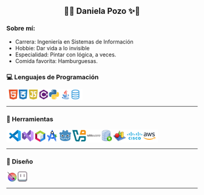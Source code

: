 <h2 align="center">🌸✨ Daniela Pozo ✨🌸</h2>

### Sobre mí:
<p align="left">
<ul>
  <li>Carrera: Ingeniería en Sistemas de Información</li>
  <li>Hobbie: Dar vida a lo invisible</li>
  <li>Especialidad: Pintar con lógica, a veces.</li>
  <li>Comida favorita: Hamburguesas.</li>
</ul>


### 💻 Lenguajes de Programación
<p align="left">
<img src="./lenguajes.png" alt="Lenguajes" width="200"/>
</p>

---

### 🧰 Herramientas
<p align="left">
<img src="./herramientas.png" alt="Herramientas" width="400"/>
</p>

---

### 🎨 Diseño
<p align="left">
<img src="./diseno.png" alt="Diseño" width="55"/>
</p>

---

